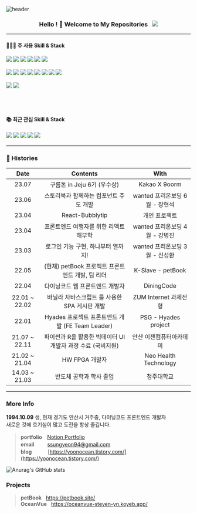 ![header](https://capsule-render.vercel.app/api?type=waving&color=0:66d9e8,100:eebefa&height=350&section=header&text=yoonOcean's%20GitHub&animation=twinkling&fontSize=50&fontColor=ffffff&fontAlignY=41&desc=Web%20Front%20End%20Developer&rotate=0)

<h3 align="center">
Hello ! 👋 Welcome to My Repositories &nbsp; <img src="https://hits.seeyoufarm.com/api/count/incr/badge.svg?url=https%3A%2F%2Fgithub.com%2Fsteven-yn&count_bg=%2379C83D&title_bg=%23555555&icon=&icon_color=%23E7E7E7&title=hits&edge_flat=false"/>
</h3>

---

#### 👩🏻‍💻 주 사용 Skill & Stack

<h4>
<img src="https://img.shields.io/badge/typescript-1c7ed6?style=for-the-badge&logo=typescript&logoColor=fff"/>
<img src="https://img.shields.io/badge/react-61DAFB?style=for-the-badge&logo=react&logoColor=000"/>
<img src="https://img.shields.io/badge/next.js-000000?style=for-the-badge&logo=next.js&logoColor=fff"/>
<img src="https://img.shields.io/badge/react_query-FF4154?style=for-the-badge&logo=reactquery&logoColor=fff"/>
<img src="https://img.shields.io/badge/recoil-0067A3?style=for-the-badge&logo=recoil&logoColor=fff"/>
<img src="https://img.shields.io/badge/zustand-D9411E?style=for-the-badge&logo=zustand&logoColor=fff"/>
<br><br>
<img src="https://img.shields.io/badge/webpack-8DD6F9?style=for-the-badge&logo=webpack&logoColor=000"/>
<img src="https://img.shields.io/badge/vite-646CFF?style=for-the-badge&logo=vite&logoColor=fff"/>
<img src="https://img.shields.io/badge/babel-F9DC3E?style=for-the-badge&logo=babel&logoColor=000"/>
<img src="https://img.shields.io/badge/pnpm-F69220?style=for-the-badge&logo=pnpm&logoColor=fff"/>
<img src="https://img.shields.io/badge/storybook-FF4785?style=for-the-badge&logo=storybook&logoColor=fff"/>
<img src="https://img.shields.io/badge/Jest-C21325?style=for-the-badge&logo=Jest&logoColor=fff"/>
<img src="https://img.shields.io/badge/node.js-74b816?style=for-the-badge&logo=node.js&logoColor=fff"/>
<img src="https://img.shields.io/badge/github_action-2088FF?style=for-the-badge&logo=github_action&logoColor=fff"/>
<br><br>
<img src="https://img.shields.io/badge/styled_components-DB7093?style=for-the-badge&logo=styled-components&logoColor=fff"/>
<img src="https://img.shields.io/badge/sass-CC6699?style=for-the-badge&logo=sass&logoColor=fff"/>
<br><br>
<!-- <img src="https://img.shields.io/badge/express-000000?style=for-the-badge&logo=express&logoColor=fff"/> -->
<br><br>
<!-- <img src="https://img.shields.io/badge/vercel-000000?style=for-the-badge&logo=vercel&logoColor=fff"/>
<img src="https://img.shields.io/badge/netlify-00C7B7?style=for-the-badge&logo=netlify&logoColor=fff"/>
<img src="https://img.shields.io/badge/koyep-121212?style=for-the-badge&logo=koyep&logoColor=fff"/> -->

</h4>
<!-- 
#### 🛠 사용해본 Skill & Stack

<h4>
  <img src="https://img.shields.io/badge/redux-764ABC?style=for-the-badge&logo=redux&logoColor=fff"/>
  <img src="https://img.shields.io/badge/svelte-FF3E00?style=for-the-badge&logo=svelte&logoColor=fff"/>
  <img src="https://img.shields.io/badge/swc-ffffff?style=for-the-badge&logo=swc&logoColor=000"/>
<br><br>
  <img src="https://img.shields.io/badge/nginx-009639?style=for-the-badge&logo=nginx&logoColor=fff"/>
  <img src="https://img.shields.io/badge/aws_ec2-FF9900?style=for-the-badge&logo=awsamplify&logoColor=fff"/>
  <img src="https://img.shields.io/badge/heroku-430098?style=for-the-badge&logo=heroku&logoColor=fff"/>
<br><br>
<br><br>
  <img src="https://img.shields.io/badge/MongoDB-47A248?style=for-the-badge&logo=MongoDB&logoColor=fff"/>
  <img src="https://img.shields.io/badge/PostgreSQL-4169E1?style=for-the-badge&logo=PostgreSQL&logoColor=fff">
</h4>
 -->
 
#### 📚 최근 관심 Skill & Stack

<h4>
<img src="https://img.shields.io/badge/Rust-000000?style=for-the-badge&logo=Rust&logoColor=fff" />
<img src="https://img.shields.io/badge/flutter-02569B?style=for-the-badge&logo=flutter&logoColor=fff"/>
<img src="https://img.shields.io/badge/three.js-000000?style=for-the-badge&logo=three.js&logoColor=fff"/>
  <img src="https://img.shields.io/badge/NestJS-E0234E?style=for-the-badge&logo=NestJS&logoColor=fff"/>
  <img src="https://img.shields.io/badge/GraphQL-E10098?style=for-the-badge&logo=GraphQL&logoColor=fff">
  
</h4>

---
  
### 🎥 Histories
<!-- | 23.06 | Dear-My-Univerest | 개인 프로젝트 | -->
<div align="center">
  
| Date | Contents | With |
|:---:|:---:|:---:|
| 23.07 | 구름톤 in Jeju 6기 (우수상) | Kakao X 9oorm |
| 23.06 | 스토리북과 함께하는 컴포넌트 주도 개발 | wanted 프리온보딩 6월 - 장현석 |
| 23.04 | React-Bubblytip | 개인 프로젝트 |
| 23.04 | 프론트엔드 여행자를 위한 리액트 해부학 | wanted 프리온보딩 4월 - 강병진 |
| 23.03 | 로그인 기능 구현, 하나부터 열까지! | wanted 프리온보딩 3월 - 신성환 |
| 22.05 | (현재) petBook 프로젝트 프론트엔드 개발, 팀 리더 | K-Slave - petBook |
| 22.04 | 다이닝코드 웹 프론트엔드 개발자 | DiningCode |
| 22.01 ~ 22.02 | 바닐라 자바스크립트 를 사용한 SPA 게시판 개발 | ZUM Internet 과제전형 |
| 22.01 | Hyades 프로젝트 프론트엔드 개발 (FE Team Leader) | PSG - Hyades project |
| 21.07 ~ 22.11 | 파이썬과 R을 활용한 빅데이터 UI 개발자 과정 수료 (국비지원) | 안산 이젠컴퓨터아카데미 |
| 21.02 ~ 21.04 | HW FPGA 개발자 | Neo Health Technology |
| 14.03 ~ 21.03 | 반도체 공학과 학사 졸업 | 청주대학교 |
  
</div>

---

### More Info 

**1994.10.09** 생, 현재 경기도 안산시 거주중, 다이닝코드 프론트엔드 개발자 \
새로운 것에 호기심이 많고 도전을 항상 즐깁니다.

> **portfolio**　[Notion Portfolio](https://yoon0cean.notion.site/Junior-Frontend-Developer-Portfoilo-35564255600a45fc9f3e0207f2dc0ad3) \
> **email** 　　 ssungyeon94@gmail.com \
> **blog**&nbsp;&nbsp; 　　  [https://yoonocean.tistory.com/](https://yoonocean.tistory.com/)

![Anurag's GitHub stats](https://github-readme-stats-sigma-five.vercel.app/api?username=steven-yn&show_icons=true&theme=tokyonight) 

<!-- [![Solved.ac Profile](http://mazassumnida.wtf/api/v2/generate_badge?boj=dus1009)](https://solved.ac/dus1009/) -->
<!--
[![Top Langs](https://github-readme-stats.vercel.app/api/top-langs/?username=steven-yn&hide=jupyternotebook,java&layout=compact)](https://github.com/anuraghazra/github-readme-stats)
-->
### Projects

> **petBook** &nbsp; https://petbook.site/ \
> **OceanVue** &nbsp; https://oceanvue-steven-yn.koyeb.app/
